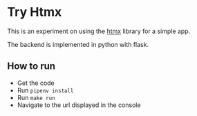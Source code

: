 # Try Htmx

This is an experiment on using the [htmx](https://htmx.org/) library for a simple app. 

The backend is implemented in python with flask.

## How to run

* Get the code
* Run ``pipenv install``
* Run ``make run``
* Navigate to the url displayed in the console 
